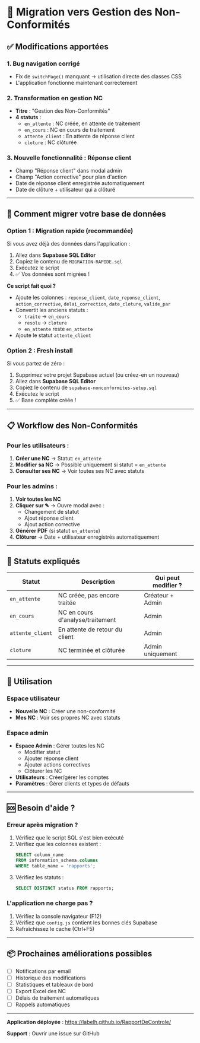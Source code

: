 # 🔄 Migration vers Gestion des Non-Conformités

## ✅ Modifications apportées

### 1. **Bug navigation corrigé**
- Fix de `switchPage()` manquant → utilisation directe des classes CSS
- L'application fonctionne maintenant correctement

### 2. **Transformation en gestion NC**
- **Titre** : "Gestion des Non-Conformités"
- **4 statuts** :
  - `en_attente` : NC créée, en attente de traitement
  - `en_cours` : NC en cours de traitement
  - `attente_client` : En attente de réponse client
  - `cloture` : NC clôturée

### 3. **Nouvelle fonctionnalité : Réponse client**
- Champ "Réponse client" dans modal admin
- Champ "Action corrective" pour plan d'action
- Date de réponse client enregistrée automatiquement
- Date de clôture + utilisateur qui a clôturé

---

## 🚀 Comment migrer votre base de données

### Option 1 : Migration rapide (recommandée)
Si vous avez déjà des données dans l'application :

1. Allez dans **Supabase SQL Editor**
2. Copiez le contenu de `MIGRATION-RAPIDE.sql`
3. Exécutez le script
4. ✅ Vos données sont migrées !

**Ce script fait quoi ?**
- Ajoute les colonnes : `reponse_client`, `date_reponse_client`, `action_corrective`, `delai_correction`, `date_cloture`, `valide_par`
- Convertit les anciens statuts :
  - `traite` → `en_cours`
  - `resolu` → `cloture`
  - `en_attente` reste `en_attente`
- Ajoute le statut `attente_client`

### Option 2 : Fresh install
Si vous partez de zéro :

1. Supprimez votre projet Supabase actuel (ou créez-en un nouveau)
2. Allez dans **Supabase SQL Editor**
3. Copiez le contenu de `supabase-nonconformites-setup.sql`
4. Exécutez le script
5. ✅ Base complète créée !

---

## 📋 Workflow des Non-Conformités

### Pour les utilisateurs :
1. **Créer une NC** → Statut: `en_attente`
2. **Modifier sa NC** → Possible uniquement si statut = `en_attente`
3. **Consulter ses NC** → Voir toutes ses NC avec statuts

### Pour les admins :
1. **Voir toutes les NC**
2. **Cliquer sur ✎** → Ouvre modal avec :
   - Changement de statut
   - Ajout réponse client
   - Ajout action corrective
3. **Générer PDF** (si statut `en_attente`)
4. **Clôturer** → Date + utilisateur enregistrés automatiquement

---

## 🎯 Statuts expliqués

| Statut | Description | Qui peut modifier ? |
|--------|-------------|---------------------|
| `en_attente` | NC créée, pas encore traitée | Créateur + Admin |
| `en_cours` | NC en cours d'analyse/traitement | Admin |
| `attente_client` | En attente de retour du client | Admin |
| `cloture` | NC terminée et clôturée | Admin uniquement |

---

## 📱 Utilisation

### Espace utilisateur
- **Nouvelle NC** : Créer une non-conformité
- **Mes NC** : Voir ses propres NC avec statuts

### Espace admin
- **Espace Admin** : Gérer toutes les NC
  - Modifier statut
  - Ajouter réponse client
  - Ajouter actions correctives
  - Clôturer les NC
- **Utilisateurs** : Créer/gérer les comptes
- **Paramètres** : Gérer clients et types de défauts

---

## 🆘 Besoin d'aide ?

### Erreur après migration ?
1. Vérifiez que le script SQL s'est bien exécuté
2. Vérifiez que les colonnes existent :
   ```sql
   SELECT column_name
   FROM information_schema.columns
   WHERE table_name = 'rapports';
   ```
3. Vérifiez les statuts :
   ```sql
   SELECT DISTINCT status FROM rapports;
   ```

### L'application ne charge pas ?
1. Vérifiez la console navigateur (F12)
2. Vérifiez que `config.js` contient les bonnes clés Supabase
3. Rafraîchissez le cache (Ctrl+F5)

---

## 📦 Prochaines améliorations possibles

- [ ] Notifications par email
- [ ] Historique des modifications
- [ ] Statistiques et tableaux de bord
- [ ] Export Excel des NC
- [ ] Délais de traitement automatiques
- [ ] Rappels automatiques

---

**Application déployée** : https://labelh.github.io/RapportDeControle/

**Support** : Ouvrir une issue sur GitHub
